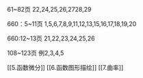 61~82页
22,24,25,26,2728,29

660：5~11页
1,5,6,7,8,9,11,12,13,15,16,17,18,19,20

660:12~13页
21,22,23,24,25,26

108~123页
例2,3,4,5

[[5.函数微分]]
[[6.函数图形描绘]]
[[7.曲率]]